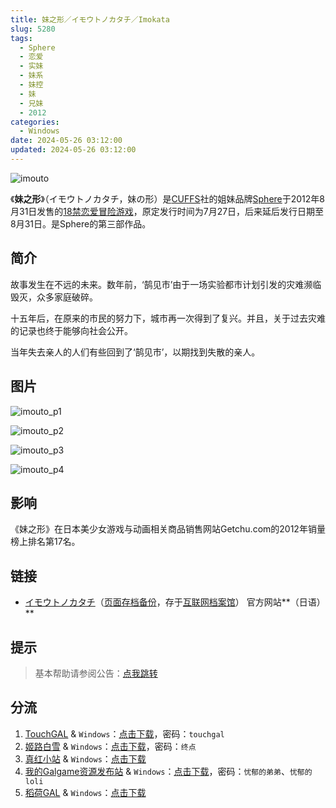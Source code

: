 ```yaml
---
title: 妹之形／イモウトノカタチ／Imokata
slug: 5280
tags:
  - Sphere
  - 恋爱
  - 实妹
  - 妹系
  - 妹控
  - 妹
  - 兄妹
  - 2012
categories:
  - Windows
date: 2024-05-26 03:12:00
updated: 2024-05-26 03:12:00
---
```


![imouto](https://r2.30hb.cn/vndb-img/imouto.webp)

《**妹之形**》（イモウトノカタチ，妹の形）是[CUFFS](https://zh.wikipedia.org/wiki/CUFFS)社的姐妹品牌[Sphere](https://zh.wikipedia.org/wiki/Sphere)于2012年8月31日发售的[18禁](https://zh.wikipedia.org/wiki/日本成人遊戲)[恋爱冒险游戏](https://zh.wikipedia.org/wiki/戀愛冒險遊戲)，原定发行时间为7月27日，后来延后发行日期至8月31日。是Sphere的第三部作品。

<!--more-->

## 简介

故事发生在不远的未来。数年前，‘鹄见市’由于一场实验都市计划引发的灾难濒临毁灭，众多家庭破碎。

十五年后，在原来的市民的努力下，城市再一次得到了复兴。并且，关于过去灾难的记录也终于能够向社会公开。

当年失去亲人的人们有些回到了‘鹄见市’，以期找到失散的亲人。

## 图片

![imouto_p1](https://r2.30hb.cn/vndb-img/imouto_p1.webp)

![imouto_p2](https://r2.30hb.cn/vndb-img/imouto_p2.webp)

![imouto_p3](https://r2.30hb.cn/vndb-img/imouto_p3.webp)

![imouto_p4](https://r2.30hb.cn/vndb-img/imouto_p4.webp)

## 影响

《妹之形》在日本美少女游戏与动画相关商品销售网站Getchu.com的2012年销量榜上排名第17名。

## 链接

- [イモウトノカタチ](http://www.cuffs-sphere.jp/products/imouto/)（[页面存档备份](https://web.archive.org/web/20120328012825/http://www.cuffs-sphere.jp/products/imouto/)，存于[互联网档案馆](https://zh.wikipedia.org/wiki/互联网档案馆)） 官方网站**（日语）**

## 提示

> 基本帮助请参阅公告：[点我跳转](/)

## 分流

1. [TouchGAL](https://www.touchgal.us/) & `Windows`：[点击下载](https://pan.touchgal.net/s/d2BTb)，密码：`touchgal`
2. [姬路白雪](https://pan.jlbx.xyz/) & `Windows`：[点击下载](https://pan.jlbx.xyz/?s=%E5%A6%B9%E4%B9%8B%E5%BD%A2)，密码：`终点`
3. [真红小站](https://www.shinnku.com/) & `Windows`：[点击下载](https://www.shinnku.com/api/download/0/win/%E5%A6%B9%E4%B9%8B%E5%BD%A2.7z)
4. [我的Galgame资源发布站](https://www.ttloli.com/) & `Windows`：[点击下载](https://www.ttloli.com/meizhixing.html)，密码：`忧郁的弟弟`、`忧郁的loli`
5. [稻荷GAL](https://inarigal.com/) & `Windows`：[点击下载](https://inarigal.com/detail/908)
